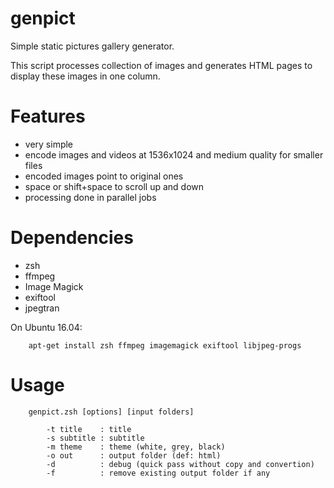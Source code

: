 # genpict
Simple static pictures gallery generator.

This script processes collection of images and generates HTML pages to display these images in one column.

# Features
 - very simple
 - encode images and videos at 1536x1024 and medium quality for smaller files
 - encoded images point to original ones
 - space or shift+space to scroll up and down
 - processing done in parallel jobs

# Dependencies
 - zsh
 - ffmpeg
 - Image Magick
 - exiftool
 - jpegtran

On Ubuntu 16.04:
```
    apt-get install zsh ffmpeg imagemagick exiftool libjpeg-progs
```

# Usage

        genpict.zsh [options] [input folders]

		    -t title 	: title
    		-s subtitle	: subtitle
    		-m theme	: theme (white, grey, black)
    		-o out		: output folder (def: html)
    		-d 		    : debug (quick pass without copy and convertion)
    		-f		    : remove existing output folder if any
